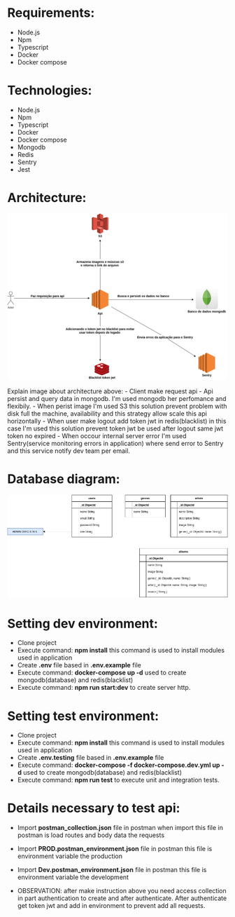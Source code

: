 Requirements:
===============

- Node.js
- Npm
- Typescript
- Docker
- Docker compose

Technologies:
==============
- Node.js
- Npm
- Typescript
- Docker
- Docker compose
- Mongodb
- Redis
- Sentry
- Jest

Architecture:
==============

![image of architecute](./Arquitetura-challenge-provi-2021.png)

 Explain image about architecture above:
    - Client make request api
    - Api persist and query data in mongodb. I'm used mongodb her perfomance and flexibily.
    - When perist image I'm used S3 this solution prevent problem with disk full the machine, availability and this strategy allow scale this api horizontally
    - When user make logout add token jwt in redis(blacklist) in this case I'm used this solution prevent token jwt be used after logout same jwt token no expired
    - When occour internal server error I'm used Sentry(service monitoring errors in application) where send error to Sentry and this service notify dev team per email.

Database diagram:
===================

![image database diagram](./diagrama-banco-dados.png)



Setting dev environment:
==========================

- Clone project
- Execute command: **npm install** this command is used to install modules used in application
- Create **.env** file based in **.env.example** file
- Execute command: **docker-compose up -d** used to create mongodb(database) and redis(blacklist)
- Execute command: **npm run start:dev** to create server http.


Setting test environment:
==========================

- Clone project
- Execute command: **npm install** this command is used to install modules used in application
- Create **.env.testing** file based in **.env.example** file
- Execute command: **docker-compose -f docker-compose.dev.yml up -d** used to create mongodb(database) and redis(blacklist)
- Execute command: **npm run test** to execute unit and integration tests.

Details necessary to test api:
==============================

- Import **postman_collection.json** file in postman when import this file in postman is load routes and body data the requests
- Import **PROD.postman_environment.json** file in postman this file is environment variable the production
- Import **Dev.postman_environment.json** file in postman this file is environment variable the development

- OBSERVATION: after make instruction above you need access collection in part authentication to create and after authenticate. After authenticate get token jwt and add in environment to prevent add all requests.
